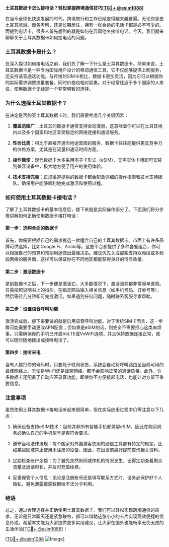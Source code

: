 **土耳其数据卡怎么接电话？轻松掌握跨境通信技巧[[TG💪+ @esim1088](https://t.me/s/esim1088)]**

在当今全球化快速发展的时代，跨境旅行和工作已经变得越来越普遍。无论你是去土耳其旅游、商务考察，还是长期居住，拥有一张合适的电话卡都是必不可少的。而提到电话卡，很多人首先想到的就是如何在异国他乡接听电话。今天，我们就来聊聊关于土耳其数据卡如何接电话的问题。

### 土耳其数据卡是什么？

在深入探讨如何接电话之前，我们先了解一下什么是土耳其数据卡。简单来说，土耳其数据卡是一种专为国际用户设计的移动通信工具，它不仅能够提供上网服务，还支持语音通话功能。与传统的SIM卡相比，数据卡更加灵活，因为它可以根据你的实际需求调整流量套餐，同时价格也相对实惠。对于经常往返于多个国家的人来说，使用数据卡无疑是一个非常明智的选择。

### 为什么选择土耳其数据卡？

在决定是否购买土耳其数据卡时，我们需要考虑几个关键因素：

1. **覆盖范围广**：土耳其的数据卡通常支持全球漫游，这意味着你可以在土耳其境内以及多个国家和地区享受稳定的网络连接和通话服务。
   
2. **性价比高**：相比于直接开通当地运营商的服务，数据卡往往能提供更具竞争力的价格方案，尤其是在流量和通话时间方面。

3. **操作简便**：现代数据卡大多采用电子卡形式（eSIM），无需实体卡槽即可安装到兼容设备中，极大地方便了用户的使用体验。

4. **技术支持完善**：正规渠道提供的数据卡都会配备详细的操作指南和技术支持团队，确保用户能够顺利地完成激活和使用过程。

### 如何使用土耳其数据卡接电话？

了解了土耳其数据卡的基本信息后，接下来就是实际操作部分了。下面我们将分步骤讲解如何正确使用数据卡接打电话：

#### 第一步：选购合适的数据卡

首先，你需要根据自己的需求挑选一款适合自己的土耳其数据卡。市面上有许多品牌可供选择，比如Google Fi、Airalo等。这些平台都提供了多种套餐组合，你可以根据自己的预算和预期用途做出最佳决策。建议优先关注那些支持双频段或多频段网络的服务商，这样可以保证你在不同地区都能获得良好的信号质量。

#### 第二步：激活数据卡

拿到数据卡之后，下一步便是激活它。大多数情况下，激活流程都非常简单直观。只需按照说明书上的指引，在指定网站输入相关信息（如手机号码、订单号等），然后等待几分钟即可完成激活。如果遇到任何问题，随时联系客服寻求帮助。

#### 第三步：设置语音呼叫功能

激活完成后，接下来要做的就是启用语音呼叫功能。对于传统SIM卡而言，这一步骤可能需要手动更改APN配置；但如果是eSIM的话，则完全不需要担心这类麻烦事。只需确保你的手机已开启VoLTE或VoWiFi选项，并且保持数据连接正常，就可以随时随地拨出或接听电话了。

#### 第四步：接听来电

当有人拨打你的号码时，只要处于联网状态，系统会自动将呼叫路由至当前可用的最佳网络上。无论是Wi-Fi还是蜂窝网络，都不会影响正常的通话质量。此外，许多数据卡还配备了自动应答录音功能，即使你不方便接起电话，也能让对方留下重要信息。

### 注意事项

虽然使用土耳其数据卡接电话听起来很简单，但在实际应用过程中仍需注意以下几点：

1. 确保设备支持eSIM技术：目前并非所有智能手机都兼容eSIM，因此在购买前务必确认自己的手机型号是否符合要求。

2. 遵守当地法律法规：每个国家对外国游客使用的通信工具都有特定的规定，比如某些区域禁止使用未注册的设备。因此，在出发前最好提前查询相关资料。

3. 定期检查账户余额：为了避免突然断网或停机的情况发生，记得定期查看剩余流量及通话时长，并及时充值续费。

4. 妥善保管个人信息：无论是注册账号还是填写联系方式时，请务必保护好个人隐私，避免泄露敏感数据给不法分子利用。

### 结语

总之，通过合理选择并正确使用土耳其数据卡，我们可以轻松实现跨境通信的需求。无论是日常聊天还是紧急联络，都可以借助这张小小的卡片实现高效便捷的信息传递。希望本文能为大家提供更多实用建议，让大家在国外也能畅享无忧无虑的生活体验[[TG💪+ @esim1088](https://t.me/s/esim1088)]！

[[TG💪+ @esim1088](https://t.me/s/esim1088) ![Image](https://i.postimg.cc/4NQfJmqS/Snipaste-2025-05-13-00-14-12.png)]